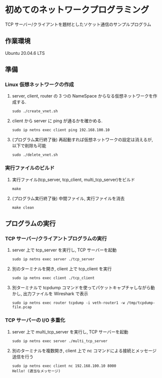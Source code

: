 # 初めてのネットワークプログラミング

TCP サーバー/クライアントを題材としたソケット通信のサンプルプログラム

## 作業環境

Ubuntu 20.04.6 LTS

## 準備

### Linux 仮想ネットワークの作成

1. server, client, router の 3 つの NameSpace からなる仮想ネットワークを作成する.
   ```
   sudo ./create_vnet.sh
   ```
1. client から server に ping が通るかを確かめる.
   ```
   sudo ip netns exec client ping 192.168.100.10
   ```
1. (プログラム実行終了後) 再起動すれば仮想ネットワークの設定は消えるが, 以下で削除も可能
   ```
   sudo ./delete_vnet.sh
   ```

### 実行ファイルのビルド

1. 実行ファイル(tcp_server, tcp_client, multi_tcp_server)をビルド
   ```
   make
   ```
1. (プログラム実行終了後) 中間ファイル, 実行ファイルを消去
   ```
   make clean
   ```

## プログラムの実行

### TCP サーバー/クライアントプログラムの実行

1. server 上で tcp_server を実行し, TCP サーバーを起動
   ```
   sudo ip netns exec server ./tcp_server
   ```
1. 別のターミナルを開き, client 上で tcp_client を実行
   ```
   sudo ip netns exec client ./tcp_client
   ```
1. 別ターミナルで tcpdump コマンドを使ってパケットキャプチャしながら動かし, 出力ファイルを Wireshark で表示
   ```
   sudo ip netns exec router tcpdump -i veth-router1 -w /tmp/tcpdump-file.pcap
   ```

### TCP サーバーの I/O 多重化

1. server 上で multi_tcp_server を実行し, TCP サーバーを起動
   ```
   sudo ip netns exec server ./multi_tcp_server
   ```
1. 別のターミナルを複数開き, client 上で nc コマンドによる接続とメッセージ送信を行う
   ```
   sudo ip netns exec client nc 192.168.100.10 8000
   Hello! (適当なメッセージ)
   ```
